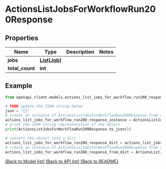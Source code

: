 # ActionsListJobsForWorkflowRun200Response


## Properties

Name | Type | Description | Notes
------------ | ------------- | ------------- | -------------
**jobs** | [**List[Job]**](Job.md) |  | 
**total_count** | **int** |  | 

## Example

```python
from openapi_client.models.actions_list_jobs_for_workflow_run200_response import ActionsListJobsForWorkflowRun200Response

# TODO update the JSON string below
json = "{}"
# create an instance of ActionsListJobsForWorkflowRun200Response from a JSON string
actions_list_jobs_for_workflow_run200_response_instance = ActionsListJobsForWorkflowRun200Response.from_json(json)
# print the JSON string representation of the object
print(ActionsListJobsForWorkflowRun200Response.to_json())

# convert the object into a dict
actions_list_jobs_for_workflow_run200_response_dict = actions_list_jobs_for_workflow_run200_response_instance.to_dict()
# create an instance of ActionsListJobsForWorkflowRun200Response from a dict
actions_list_jobs_for_workflow_run200_response_from_dict = ActionsListJobsForWorkflowRun200Response.from_dict(actions_list_jobs_for_workflow_run200_response_dict)
```
[[Back to Model list]](../README.md#documentation-for-models) [[Back to API list]](../README.md#documentation-for-api-endpoints) [[Back to README]](../README.md)


